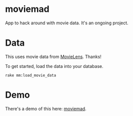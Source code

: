 moviemad
========

App to hack around with movie data. It's an ongoing project.

Data
====
This uses movie data from [MovieLens](http://www.grouplens.org/node/73). Thanks!


To get started, load the data into your database.

	rake mm:load_movie_data
	
Demo
====
There's a demo of this here: [moviemad](http://moviemad.kalicun.net).